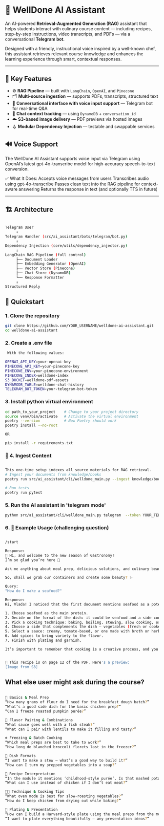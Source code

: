 # 🧠 WellDone AI Assistant

An AI-powered **Retrieval-Augmented Generation (RAG)** assistant that helps students interact with culinary course content — including recipes, step-by-step instructions, video transcripts, and PDFs — via a conversational **Telegram bot**.

Designed with a friendly, instructional voice inspired by a well-known chef, this assistant retrieves relevant course knowledge and enhances the learning experience through smart, contextual responses.

---

## 📌 Key Features

- ⚙️ **RAG Pipeline** — built with `LangChain`, `OpenAI`, and `Pinecone`
- 🗂 **Multi-source ingestion** — supports PDFs, transcripts, structured text
- 💬 **Conversational interface with voice input support** — Telegram bot for real-time Q&A
- 🧵 **Chat context tracking** — using `DynamoDB` + `conversation_id`
- ☁️ **S3-based image delivery** — PDF previews via hosted images
- 🪝 **Modular Dependency Injection** — testable and swappable services

## 🔊 Voice Support

The WellDone AI Assistant supports voice input via Telegram using OpenAI’s latest gpt-4o-transcribe model for high-accuracy speech-to-text conversion.

✅ What It Does:
Accepts voice messages from users
Transcribes audio using gpt-4o-transcribe
Passes clean text into the RAG pipeline for context-aware answering
Returns the response in text (and optionally TTS in future)

---

## 🏗 Architecture

```bash

Telegram User
     ↓
Telegram Handler (src/ai_assistant/bots/telegram/bot.py)
     ↓
Dependency Injection (core/utils/dependency_injector.py)
     ↓
LangChain RAG Pipeline (full control)
     ├── Document Loader
     ├── Embedding Generator (OpenAI)
     ├── Vector Store (Pinecone)
     ├── Chat Store (DynamoDB)
     └── Response Formatter
     ↓
Structured Reply
```

## 🚀 Quickstart

### 1. Clone the repository

```bash
git clone https://github.com/YOUR_USERNAME/welldone-ai-assistant.git
cd welldone-ai-assistant
```

### 2. Create a .env file 

```bash 
 With the following values:

OPENAI_API_KEY=your-openai-key
PINECONE_API_KEY=your-pinecone-key
PINECONE_ENV=your-pinecone-environment
PINECONE_INDEX=welldone-index
S3_BUCKET=welldone-pdf-assets
DYNAMODB_TABLE=welldone-chat-history
TELEGRAM_BOT_TOKEN=your-telegram-bot-token
```


### 3. Install python virtual environment

```bash
cd path_to_your_project    # Change to your project directory
source venv/bin/activate   # Activate the virtual environment
poetry --version           # Now Poetry should work
poetry install --no-root

OR

pip install -r requirements.txt

```

### 🧩 4. Ingest Content

``` bash 

This one-time setup indexes all source materials for RAG retrieval.
# Ingest your documents from knowledge/books
poetry run src/ai_assistant/cli/welldone_main.py --ingest knowledge/books/YOUR_DATA_FOLDER

# Run tests
poetry run pytest

```

### 5. Run the AI assistant in 'telegram mode'

```bash
python src/ai_assistant/cli/welldone_main.py telegram  --token YOUR_TELEGRAM_TOKEN
```

### 6. 🧪 Example Usage (challenging question)

```bash

/start

Response:
👋 Hi, and welcome to the new season of Gastronomy!
I’m so glad you’re here 🧡

Ask me anything about meal prep, delicious solutions, and culinary beauty. Whether it’s garlic in oil, magical marinades, or a restaurant-worthy plate — I’m happy to help.

So, shall we grab our containers and create some beauty? ✨

Query:
"How do I make a seafood?"

Response:
Hi, Vlada! I noticed that the first document mentions seafood as a potential protein base for a dish. However, there isn’t a specific seafood recipe in the provided materials. Instead, I can guide you through creating your own seafood-based dish:

1. Choose seafood as the main protein.
2. Decide on the format of the dish: it could be seafood and a side cooked separately, a stew where everything is simmered together, a seafood pie, or pasta.
3. Pick a cooking technique: baking, boiling, stewing, slow cooking, or frying.
4. Choose a side that complements the dish — vegetables (fresh or cooked), grains, or legumes.
5. Select a sauce: creamy, tomato-based, or one made with broth or herbs.
6. Add spices to bring variety to the flavor.
7. Finish with plating and garnish.

It’s important to remember that cooking is a creative process, and you can always experiment and adjust recipes to your taste. Good luck in the kitchen — you’ve got this! 😊


📎 This recipe is on page 12 of the PDF. Here's a preview:
[Image from S3]
```
 ## What else user might ask during the course?

```bash

🍳 Basics & Meal Prep
“How many grams of flour do I need for the breakfast dough batch?”
“What’s a good side dish for the basic chicken prep?”
“Can I freeze roasted pumpkin purée?”

🧂 Flavor Pairing & Combinations
“What sauce goes well with a fish steak?”
“What can I pair with lentils to make it filling and tasty?”

❄️ Freezing & Batch Cooking
“Which meal preps are best to take to work?”
“How long do blanched broccoli florets last in the freezer?”

🍲 Dish Formats
“I want to make a stew — what’s a good way to build it?”
“How can I turn my prepped vegetables into a soup?”

🥣 Recipe Interpretation
“In the module it mentions ‘childhood-style purée’. Is that mashed potatoes?”
“What can I use instead of chicken if I don’t eat meat?”

👩‍🍳 Technique & Cooking Tips
“What oven mode is best for slow-roasting vegetables?”
“How do I keep chicken from drying out while baking?”

🥗 Plating & Presentation
“How can I build a Harvard-style plate using the meal preps from the module?”
“I want to plate everything beautifully — any presentation ideas?”

```



```


